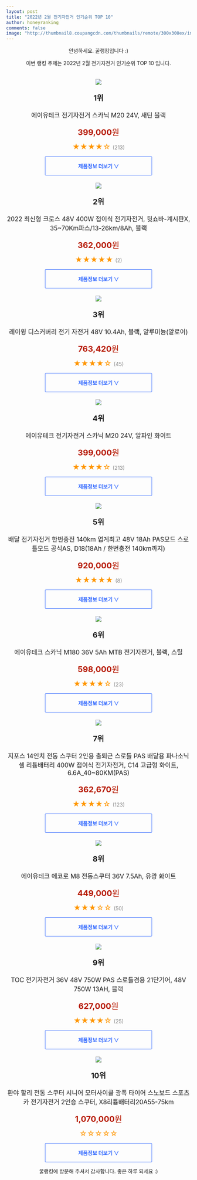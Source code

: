 ```yaml
--- 
layout: post 
title: "2022년 2월 전기자전거 인기순위 TOP 10" 
author: honeyranking 
comments: false 
image: "http://thumbnail8.coupangcdn.com/thumbnails/remote/300x300ex/image/retail/images/2020/09/07/9/5/e854f111-8625-4130-9afd-ba9135577fc4.jpg" 
--- 
```

<p style="text-align: center;">안녕하세요. 꿀랭킹입니다 :)</p> <p style="text-align: center;">이번 랭킹 주제는 2022년 2월 전기자전거 인기순위 TOP 10 입니다.</p><center><img src="http://thumbnail8.coupangcdn.com/thumbnails/remote/300x300ex/image/retail/images/2020/09/07/9/5/e854f111-8625-4130-9afd-ba9135577fc4.jpg" style="margin-top:20px" /></center> <p style="text-align: center; font-size: 20px"><b>1위</b></p> <p style="text-align: center; font-size: 17px">에이유테크 전기자전거 스카닉 M20 24V, 새틴 블랙</p> <p style="text-align: center;"><span style="color: #b61800; font-size: 22px;"><b>399,000</b>원</span></p> <p style="text-align: center;"><span style="color: #ff9600; font-size: 20px;">★★★★☆ </span><span style="color: #878787;">(213)</span></p> <center><a href="https://link.coupang.com/a/jxEP9"> <div style="font-size: 14px; display: inline-block; padding: 15px 90px; color: #346aff; border-radius: 2px; border: 1px solid #346aff; cursor: pointer;"><b>제품정보 더보기 &or;</b></div> </a></center><center><img src="http://thumbnail10.coupangcdn.com/thumbnails/remote/300x300ex/image/vendor_inventory/b9a7/19d5967601cbecd46cd91af671983819f18b437f3f5c5c1fd05469a054c8.png" style="margin-top:20px" /></center> <p style="text-align: center; font-size: 20px"><b>2위</b></p> <p style="text-align: center; font-size: 17px">2022 최신형 크로스 48V 400W 접이식 전기자전거, 뒷쇼바-계시판X, 35~70Km파스/13-26km/8Ah, 블랙</p> <p style="text-align: center;"><span style="color: #b61800; font-size: 22px;"><b>362,000</b>원</span></p> <p style="text-align: center;"><span style="color: #ff9600; font-size: 20px;">★★★★★ </span><span style="color: #878787;">(2)</span></p> <center><a href="https://link.coupang.com/a/jxEQa"> <div style="font-size: 14px; display: inline-block; padding: 15px 90px; color: #346aff; border-radius: 2px; border: 1px solid #346aff; cursor: pointer;"><b>제품정보 더보기 &or;</b></div> </a></center><center><img src="http://thumbnail10.coupangcdn.com/thumbnails/remote/300x300ex/image/retail/images/2021/06/17/16/8/3941c806-724e-4c1c-8b14-557738cdfb2d.jpg" style="margin-top:20px" /></center> <p style="text-align: center; font-size: 20px"><b>3위</b></p> <p style="text-align: center; font-size: 17px">레이윙 디스커버리 전기 자전거 48V 10.4Ah, 블랙, 알루미늄(알로이)</p> <p style="text-align: center;"><span style="color: #b61800; font-size: 22px;"><b>763,420</b>원</span></p> <p style="text-align: center;"><span style="color: #ff9600; font-size: 20px;">★★★★☆ </span><span style="color: #878787;">(45)</span></p> <center><a href="https://link.coupang.com/a/jxEQb"> <div style="font-size: 14px; display: inline-block; padding: 15px 90px; color: #346aff; border-radius: 2px; border: 1px solid #346aff; cursor: pointer;"><b>제품정보 더보기 &or;</b></div> </a></center><center><img src="http://thumbnail9.coupangcdn.com/thumbnails/remote/300x300ex/image/retail/images/2020/09/07/9/1/ed2bbc1f-8232-42be-b407-6fab1ae42406.jpg" style="margin-top:20px" /></center> <p style="text-align: center; font-size: 20px"><b>4위</b></p> <p style="text-align: center; font-size: 17px">에이유테크 전기자전거 스카닉 M20 24V, 알파인 화이트</p> <p style="text-align: center;"><span style="color: #b61800; font-size: 22px;"><b>399,000</b>원</span></p> <p style="text-align: center;"><span style="color: #ff9600; font-size: 20px;">★★★★☆ </span><span style="color: #878787;">(213)</span></p> <center><a href="https://link.coupang.com/a/jxEQc"> <div style="font-size: 14px; display: inline-block; padding: 15px 90px; color: #346aff; border-radius: 2px; border: 1px solid #346aff; cursor: pointer;"><b>제품정보 더보기 &or;</b></div> </a></center><center><img src="http://thumbnail10.coupangcdn.com/thumbnails/remote/300x300ex/image/vendor_inventory/484f/b73815db706bdbb5c80b7b31335f007375475648cabcb5bd72af55d4e586.jpg" style="margin-top:20px" /></center> <p style="text-align: center; font-size: 20px"><b>5위</b></p> <p style="text-align: center; font-size: 17px">배달 전기자전거 한번충전 140km 업계최고 48V 18Ah PAS모드 스로틀모드 공식AS, D18(18Ah / 한번충전 140km까지)</p> <p style="text-align: center;"><span style="color: #b61800; font-size: 22px;"><b>920,000</b>원</span></p> <p style="text-align: center;"><span style="color: #ff9600; font-size: 20px;">★★★★★ </span><span style="color: #878787;">(8)</span></p> <center><a href="https://link.coupang.com/a/jxEQd"> <div style="font-size: 14px; display: inline-block; padding: 15px 90px; color: #346aff; border-radius: 2px; border: 1px solid #346aff; cursor: pointer;"><b>제품정보 더보기 &or;</b></div> </a></center><center><img src="http://thumbnail7.coupangcdn.com/thumbnails/remote/300x300ex/image/rs_quotation_api/o7jtgrgc/af3f99ad543d40cc914ecf4f1947b87e.jpg" style="margin-top:20px" /></center> <p style="text-align: center; font-size: 20px"><b>6위</b></p> <p style="text-align: center; font-size: 17px">에이유테크 스카닉 M180 36V 5Ah MTB 전기자전거, 블랙, 스틸</p> <p style="text-align: center;"><span style="color: #b61800; font-size: 22px;"><b>598,000</b>원</span></p> <p style="text-align: center;"><span style="color: #ff9600; font-size: 20px;">★★★★☆ </span><span style="color: #878787;">(23)</span></p> <center><a href="https://link.coupang.com/a/jxEQe"> <div style="font-size: 14px; display: inline-block; padding: 15px 90px; color: #346aff; border-radius: 2px; border: 1px solid #346aff; cursor: pointer;"><b>제품정보 더보기 &or;</b></div> </a></center><center><img src="http://thumbnail6.coupangcdn.com/thumbnails/remote/300x300ex/image/vendor_inventory/85c2/611ae0015e8b6d75e2ef1d1045a27e0876824c5e68b3fe293bfb2bf49edc.jpg" style="margin-top:20px" /></center> <p style="text-align: center; font-size: 20px"><b>7위</b></p> <p style="text-align: center; font-size: 17px">지포스 14인치 전동 스쿠터 2인용 출퇴근 스로틀 PAS 배달용 파나소닉셀 리튬배터리 400W 접이식 전기자전거, C14 고급형 화이트, 6.6A_40~80KM(PAS)</p> <p style="text-align: center;"><span style="color: #b61800; font-size: 22px;"><b>362,670</b>원</span></p> <p style="text-align: center;"><span style="color: #ff9600; font-size: 20px;">★★★★☆ </span><span style="color: #878787;">(123)</span></p> <center><a href="https://link.coupang.com/a/jxEQf"> <div style="font-size: 14px; display: inline-block; padding: 15px 90px; color: #346aff; border-radius: 2px; border: 1px solid #346aff; cursor: pointer;"><b>제품정보 더보기 &or;</b></div> </a></center><center><img src="http://thumbnail7.coupangcdn.com/thumbnails/remote/300x300ex/image/retail/images/2020/07/06/15/6/2946e171-5daa-4494-a497-7582586e7f87.jpg" style="margin-top:20px" /></center> <p style="text-align: center; font-size: 20px"><b>8위</b></p> <p style="text-align: center; font-size: 17px">에이유테크 에코로 M8 전동스쿠터 36V 7.5Ah, 유광 화이트</p> <p style="text-align: center;"><span style="color: #b61800; font-size: 22px;"><b>449,000</b>원</span></p> <p style="text-align: center;"><span style="color: #ff9600; font-size: 20px;">★★★☆☆ </span><span style="color: #878787;">(50)</span></p> <center><a href="https://link.coupang.com/a/jxEQg"> <div style="font-size: 14px; display: inline-block; padding: 15px 90px; color: #346aff; border-radius: 2px; border: 1px solid #346aff; cursor: pointer;"><b>제품정보 더보기 &or;</b></div> </a></center><center><img src="http://thumbnail8.coupangcdn.com/thumbnails/remote/300x300ex/image/vendor_inventory/1320/7337018bcc218af14725d7037369f08548d80c1ef1ee782f20c92bfccfaf.png" style="margin-top:20px" /></center> <p style="text-align: center; font-size: 20px"><b>9위</b></p> <p style="text-align: center; font-size: 17px">TOC 전기자전거 36V 48V 750W PAS 스로틀겸용 21단기어, 48V 750W 13AH, 블랙</p> <p style="text-align: center;"><span style="color: #b61800; font-size: 22px;"><b>627,000</b>원</span></p> <p style="text-align: center;"><span style="color: #ff9600; font-size: 20px;">★★★★☆ </span><span style="color: #878787;">(25)</span></p> <center><a href="https://link.coupang.com/a/jxEQh"> <div style="font-size: 14px; display: inline-block; padding: 15px 90px; color: #346aff; border-radius: 2px; border: 1px solid #346aff; cursor: pointer;"><b>제품정보 더보기 &or;</b></div> </a></center><center><img src="http://thumbnail7.coupangcdn.com/thumbnails/remote/300x300ex/image/vendor_inventory/4140/bc9893f457e20494c8b5b59982391d39a6159cc010c8efa8d2b9a6c5e6e2.jpg" style="margin-top:20px" /></center> <p style="text-align: center; font-size: 20px"><b>10위</b></p> <p style="text-align: center; font-size: 17px">환야 할리 전동 스쿠터 시니어 모터사이클 광폭 타이어 스노보드 스포츠카 전기자전거 2인승 스쿠터, X8리튬배터리20A55-75km</p> <p style="text-align: center;"><span style="color: #b61800; font-size: 22px;"><b>1,070,000</b>원</span></p> <p style="text-align: center;"><span style="color: #ff9600; font-size: 20px;">☆☆☆☆☆ </span><span style="color: #878787;"></span></p> <center><a href="https://link.coupang.com/a/jxEQi"> <div style="font-size: 14px; display: inline-block; padding: 15px 90px; color: #346aff; border-radius: 2px; border: 1px solid #346aff; cursor: pointer;"><b>제품정보 더보기 &or;</b></div> </a></center> <p style="text-align: center;">꿀랭킹에 방문해 주셔서 감사합니다. 좋은 하루 되세요 :)</p>
